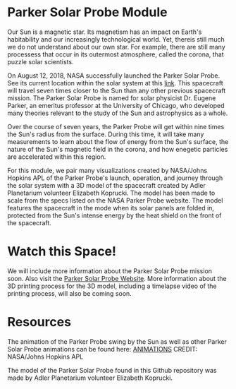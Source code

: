 # Parker Solar Probe Module

Our Sun is a magnetic star. Its magnetism has an impact on Earth's habitability and our increasingly technological world. Yet, thereis still much we do not understand about our own star. For example, there are still many processess that occur in its outermost atmosphere, called the corona, that puzzle solar scientists.

On August 12, 2018, NASA successfully launched the Parker Solar Probe. See its current location within the solar system at this [link](http://parkersolarprobe.jhuapl.edu/The-Mission/index.php#Where-Is-PSP). This spacecraft will travel seven times closer to the Sun than any other previous spacecraft mission. The Parker Solar Probe is named for solar physicist Dr. Eugene Parker, an emeritus professor at the University of Chicago, who developed many theories relevant to the study of the Sun and astrophysics as a whole.

Over the course of seven years, the Parker Probe will get within nine times the Sun's radius from the surface. During this time, it will take many measurements to learn about the flow of energy from the Sun's surface, the nature of the Sun's magnetic field in the corona, and how enegetic particles are accelerated within this region.

For this module, we pair many visualizations created by NASA/Johns Hopkins APL of the Parker Probe's launch, operation, and journey through the solar system with a 3D model of the spacecraft created by Adler Planetarium volunteer Elizabeth Koprucki. The model has been made to scale from the specs listed on the NASA Parker Probe website. The model features the spacecraft in the mode when its solar panels are folded in, protected from the Sun's intense energy by the heat shield on the front of the spacecraft.     

# Watch this Space!

We will include more information about the Parker Solar Probe mission soon. Also visit the [Parker Solar Probe Website](http://parkersolarprobe.jhuapl.edu/index.php#the-mission). More information about the 3D printing process for the 3D model, including a timelapse video of the printing process, will also be coming soon.  

# Resources

The animation of the Parker Probe swing by the Sun as well as other Parker Solar Probe animations can be found here:
[ANIMATIONS](http://parkersolarprobe.jhuapl.edu/Multimedia/Animations.php#Animations)
CREDIT: NASA/Johns Hopkins APL

The model of the Parker Solar Probe found in this Github repository was made by Adler Planetarium volunteer Elizabeth Koprucki.

